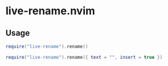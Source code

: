 # live-rename.nvim

## Usage

```lua
require("live-rename").rename()

require("live-rename").rename({ text = "", insert = true })
```
